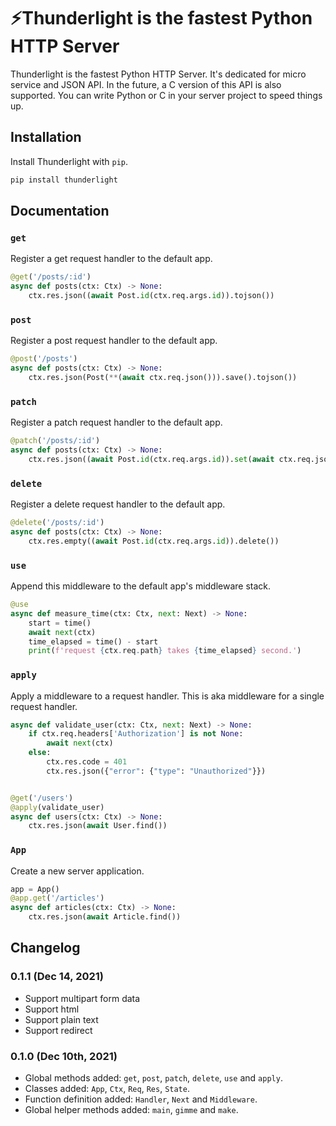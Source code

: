 ⚡️Thunderlight is the fastest Python HTTP Server
=========

Thunderlight is the fastest Python HTTP Server. It's dedicated for micro service
and JSON API. In the future, a C version of this API is also supported. You can
write Python or C in your server project to speed things up.

## Installation

Install Thunderlight with `pip`.

```sh
pip install thunderlight
```

## Documentation

### `get`

Register a get request handler to the default app.

```python
@get('/posts/:id')
async def posts(ctx: Ctx) -> None:
    ctx.res.json((await Post.id(ctx.req.args.id)).tojson())
```

### `post`

Register a post request handler to the default app.

```python
@post('/posts')
async def posts(ctx: Ctx) -> None:
    ctx.res.json(Post(**(await ctx.req.json())).save().tojson())
```

### `patch`

Register a patch request handler to the default app.

```python
@patch('/posts/:id')
async def posts(ctx: Ctx) -> None:
    ctx.res.json((await Post.id(ctx.req.args.id)).set(await ctx.req.json()).save().tojson())
```

### `delete`

Register a delete request handler to the default app.

```python
@delete('/posts/:id')
async def posts(ctx: Ctx) -> None:
    ctx.res.empty((await Post.id(ctx.req.args.id)).delete())
```

### `use`

Append this middleware to the default app's middleware stack.

```python
@use
async def measure_time(ctx: Ctx, next: Next) -> None:
    start = time()
    await next(ctx)
    time_elapsed = time() - start
    print(f'request {ctx.req.path} takes {time_elapsed} second.')
```

### `apply`

Apply a middleware to a request handler. This is aka middleware for a single
request handler.

```python
async def validate_user(ctx: Ctx, next: Next) -> None:
    if ctx.req.headers['Authorization'] is not None:
        await next(ctx)
    else:
        ctx.res.code = 401
        ctx.res.json({"error": {"type": "Unauthorized"}})


@get('/users')
@apply(validate_user)
async def users(ctx: Ctx) -> None:
    ctx.res.json(await User.find())
```

### `App`

Create a new server application.

```python
app = App()
@app.get('/articles')
async def articles(ctx: Ctx) -> None:
    ctx.res.json(await Article.find())
```

## Changelog

### 0.1.1 (Dec 14, 2021)
* Support multipart form data
* Support html
* Support plain text
* Support redirect

### 0.1.0 (Dec 10th, 2021)
* Global methods added: `get`, `post`, `patch`, `delete`, `use` and `apply`.
* Classes added: `App`, `Ctx`, `Req`, `Res`, `State`.
* Function definition added: `Handler`, `Next` and `Middleware`.
* Global helper methods added: `main`, `gimme` and `make`.
